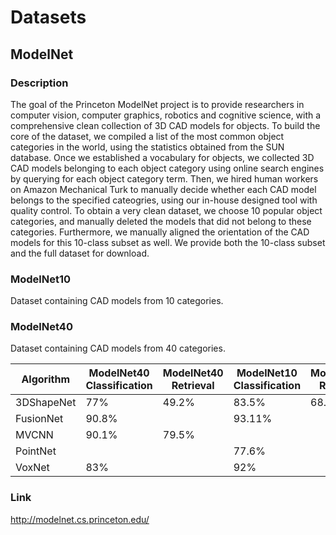# Datasets

## ModelNet

### Description
The goal of the Princeton ModelNet project is to provide researchers in computer vision, computer graphics, robotics and cognitive science, with a comprehensive clean collection of 3D CAD models for objects. 
To build the core of the dataset, we compiled a list of the most common object categories in the world, using the statistics obtained from the SUN database. 
Once we established a vocabulary for objects, we collected 3D CAD models belonging to each object category using online search engines by querying for each object category term. 
Then, we hired human workers on Amazon Mechanical Turk to manually decide whether each CAD model belongs to the specified cateogries, using our in-house designed tool with quality control. 
To obtain a very clean dataset, we choose 10 popular object categories, and manually deleted the models that did not belong to these categories. 
Furthermore, we manually aligned the orientation of the CAD models for this 10-class subset as well. 
We provide both the 10-class subset and the full dataset for download.

### ModelNet10
Dataset containing CAD models from 10 categories.

### ModelNet40
Dataset containing CAD models from 40 categories.

| Algorithm        | ModelNet40 Classification | ModelNet40 Retrieval | ModelNet10 Classification | ModelNet10 Retrieval |  
| ---------------- |         ---------         |        ---------     |      ---------            |       ---------      |
| 3DShapeNet       | 77%                       | 49.2%                | 83.5%                     | 68.3%                |
| FusionNet        | 90.8%                     |                      | 93.11%                    |                      |
| MVCNN            | 90.1%                     | 79.5%                |                           |                      |
| PointNet         |                           |                      | 77.6%                     |                      |
| VoxNet           | 83%                       |                      | 92%                       |                      |

### Link
http://modelnet.cs.princeton.edu/
